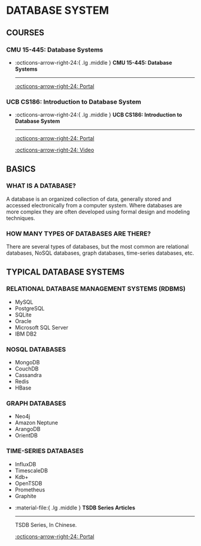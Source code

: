 # DATABASE SYSTEM

## COURSES

### CMU 15-445: Database Systems

<div class="grid cards" markdown>

-   :octicons-arrow-right-24:{ .lg .middle } __CMU 15-445: Database Systems__
    
    ---
    
    [:octicons-arrow-right-24: <a href="https://15445.courses.cs.cmu.edu/spring2023/schedule.html" target="_blank"> Portal </a>](#)

</div>

### UCB CS186: Introduction to Database System

<div class="grid cards" markdown>

-   :octicons-arrow-right-24:{ .lg .middle } __UCB CS186: Introduction to Database System__
    
    ---
    
    [:octicons-arrow-right-24: <a href="https://cs186berkeley.net/" target="_blank"> Portal </a>](#)

    [:octicons-arrow-right-24: <a href="https://www.bilibili.com/video/BV13a411c7Qo" target="_blank"> Video </a>](#)

</div>

## BASICS

### WHAT IS A DATABASE?

A database is an organized collection of data, generally stored and accessed electronically from a computer system. Where databases are more complex they are often developed using formal design and modeling techniques.

### HOW MANY TYPES OF DATABASES ARE THERE?

There are several types of databases, but the most common are relational databases, NoSQL databases, graph databases, time-series databases, etc.

## TYPICAL DATABASE SYSTEMS

### RELATIONAL DATABASE MANAGEMENT SYSTEMS (RDBMS)
- MySQL
- PostgreSQL
- SQLite
- Oracle
- Microsoft SQL Server
- IBM DB2

### NOSQL DATABASES
- MongoDB
- CouchDB
- Cassandra
- Redis
- HBase

### GRAPH DATABASES
- Neo4j
- Amazon Neptune
- ArangoDB
- OrientDB

### TIME-SERIES DATABASES
- InfluxDB
- TimescaleDB
- Kdb+
- OpenTSDB
- Prometheus
- Graphite

<div class="grid cards" markdown>

-   :material-file:{ .lg .middle } __TSDB Series Articles__
    
    ---

    TSDB Series, In Chinese.
    
    [:octicons-arrow-right-24: <a href="https://www.db-book.com/db7/" target="_blank"> Portal </a>](#)

</div>